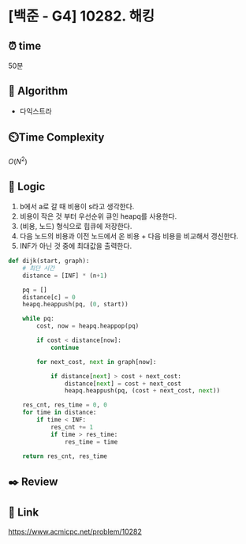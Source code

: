 # [백준 - G4] 10282. 해킹
 
## ⏰  **time**
50분

## :pushpin: **Algorithm**
- 다익스트라

## ⏲️**Time Complexity**
$O(N^2)$

## :round_pushpin: **Logic**
1. b에서 a로 갈 때 비용이 s라고 생각한다.
2. 비용이 작은 것 부터 우선순위 큐인 heapq를 사용한다.
3. (비용, 노드) 형식으로 힙큐에 저장한다.
4. 다음 노드의 비용과 이전 노드에서 온 비용 + 다음 비용을 비교해서 갱신한다.
5. INF가 아닌 것 중에 최대값을 출력한다.
```python
def dijk(start, graph):
    # 최단 시간
    distance = [INF] * (n+1)

    pq = []
    distance[c] = 0
    heapq.heappush(pq, (0, start))

    while pq:
        cost, now = heapq.heappop(pq)

        if cost < distance[now]:
            continue

        for next_cost, next in graph[now]:

            if distance[next] > cost + next_cost:
                distance[next] = cost + next_cost
                heapq.heappush(pq, (cost + next_cost, next))

    res_cnt, res_time = 0, 0
    for time in distance:
        if time < INF:
            res_cnt += 1
            if time > res_time:
                res_time = time

    return res_cnt, res_time

```

## :black_nib: **Review**

## 📡 Link
https://www.acmicpc.net/problem/10282
